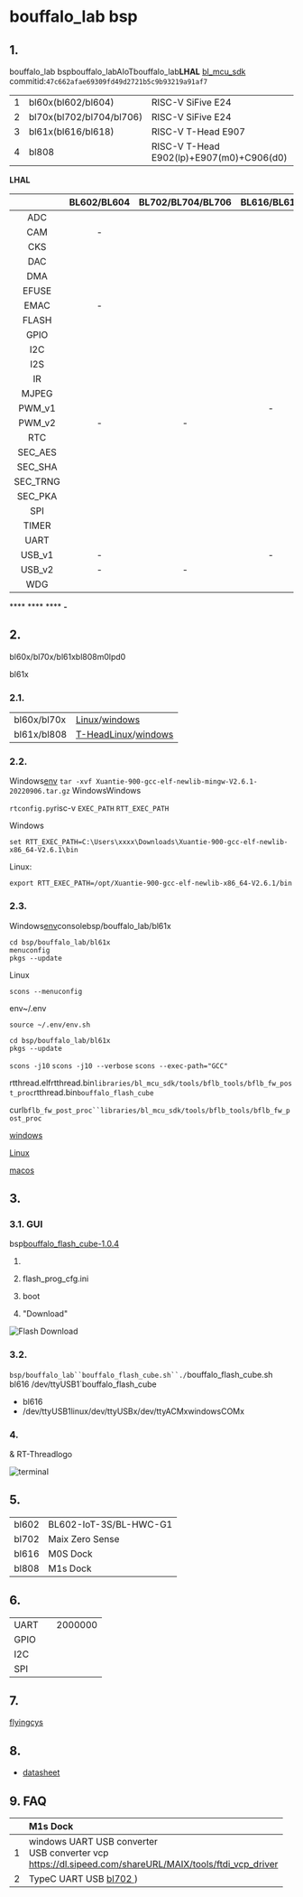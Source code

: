 # bouffalo_lab bsp

## 1. 

bouffalo_lab bspbouffalo_labAIoTbouffalo_lab**LHAL** [bl_mcu_sdk](https://github.com/bouffalolab/bl_mcu_sdk) commitid:`47c662afae69309fd49d2721b5c9b93219a91af7`



|      |                  |                                      |
| ---- | :----------------------- | ---------------------------------------- |
| 1    | bl60x(bl602/bl604)       | RISC-V SiFive E24                        |
| 2    | bl70x(bl702/bl704/bl706) | RISC-V SiFive E24                        |
| 3    | bl61x(bl616/bl618)       | RISC-V T-Head E907                       |
| 4    | bl808                    | RISC-V T-Head E902(lp)+E907(m0)+C906(d0) |

**LHAL** 

|      | BL602/BL604 | BL702/BL704/BL706 | BL616/BL618 | BL808 |
| :------: | :---------: | :---------------: | :---------: | :---: |
|   ADC    |            |                  |            |      |
|   CAM    |      -      |                  |            |      |
|   CKS    |            |                  |            |      |
|   DAC    |            |                  |            |      |
|   DMA    |            |                  |            |      |
|  EFUSE   |            |                  |            |      |
|   EMAC   |      -      |                  |            |      |
|  FLASH   |            |                  |            |      |
|   GPIO   |            |                  |            |      |
|   I2C    |            |                  |            |      |
|   I2S    |            |                  |            |      |
|    IR    |            |                  |            |      |
|  MJPEG   |            |                  |            |      |
|  PWM_v1  |            |                  |      -      |   -   |
|  PWM_v2  |      -      |         -         |            |      |
|   RTC    |            |                  |            |      |
| SEC_AES  |            |                  |            |      |
| SEC_SHA  |            |                  |            |      |
| SEC_TRNG |            |                  |            |      |
| SEC_PKA  |            |                  |            |      |
|   SPI    |            |                  |            |      |
|  TIMER   |            |                  |            |      |
|   UART   |            |                  |            |      |
|  USB_v1  |      -      |                  |      -      |   -   |
|  USB_v2  |      -      |         -         |            |      |
|   WDG    |            |                  |            |      |

**** **** **** **-** 



## 2.  

bl60x/bl70x/bl61xbl808m0lpd0

bl61x

### 2.1. 



|     |                                                      |
| ----------- | ------------------------------------------------------------ |
| bl60x/bl70x | [Linux](https://gitee.com/bouffalolab/toolchain_gcc_sifive_linux)/[windows](https://gitee.com/bouffalolab/toolchain_gcc_sifive_windows) |
| bl61x/bl808 | [T-Head](https://occ.t-head.cn/community/download?id=4073475960903634944)[Linux](https://gitee.com/bouffalolab/linuxtoolchain_gcc_t-head)/[windows](https://gitee.com/bouffalolab/toolchain_gcc_t-head_windows) |

### 2.2. 

Windows[env][1] `tar -xvf Xuantie-900-gcc-elf-newlib-mingw-V2.6.1-20220906.tar.gz` WindowsWindows

`rtconfig.py`risc-v `EXEC_PATH`  `RTT_EXEC_PATH` 

Windows

```
set RTT_EXEC_PATH=C:\Users\xxxx\Downloads\Xuantie-900-gcc-elf-newlib-x86_64-V2.6.1\bin
```

Linux:

```
export RTT_EXEC_PATH=/opt/Xuantie-900-gcc-elf-newlib-x86_64-V2.6.1/bin
```

### 2.3. 

Windows[env][1]consolebsp/bouffalo_lab/bl61x

    cd bsp/bouffalo_lab/bl61x
    menuconfig
    pkgs --update

Linux

    scons --menuconfig

env~/.env

    source ~/.env/env.sh
    
    cd bsp/bouffalo_lab/bl61x
    pkgs --update

 `scons -j10`  `scons -j10 --verbose`  `scons --exec-path="GCC"` 

rtthread.elfrtthread.bin`libraries/bl_mcu_sdk/tools/bflb_tools/bflb_fw_post_proc`rtthread.bin`bouffalo_flash_cube`

curl`bflb_fw_post_proc``libraries/bl_mcu_sdk/tools/bflb_tools/bflb_fw_post_proc`

[windows](https://raw.githubusercontent.com/bouffalolab/bl_mcu_sdk/master/tools/bflb_tools/bflb_fw_post_proc/bflb_fw_post_proc.exe)

[Linux](https://raw.githubusercontent.com/bouffalolab/bl_mcu_sdk/master/tools/bflb_tools/bflb_fw_post_proc/bflb_fw_post_proc-ubuntu)

[macos](https://raw.githubusercontent.com/bouffalolab/bl_mcu_sdk/master/tools/bflb_tools/bflb_fw_post_proc/bflb_fw_post_proc-macos)

## 3. 

### 3.1. GUI

bsp[bouffalo_flash_cube-1.0.4](https://pan.baidu.com/s/1eG9pkxf3riAqQAu9aXiOjw?pwd=miv1)

1. 

2. flash_prog_cfg.ini

3. boot

4. "Download"

![Flash Download](figures/bouffalo_flash_cube.jpg)

### 3.2. 

`bsp/bouffalo_lab``bouffalo_flash_cube.sh``./`bouffalo_flash_cube.sh bl616 /dev/ttyUSB1`bouffalo_flash_cube



- bl616
- /dev/ttyUSB1linux/dev/ttyUSBx/dev/ttyACMxwindowsCOMx



### 4.  

 & RT-Threadlogo

![terminal](figures/rt-thread.jpg)



## 5. 

|       |              |
| ----- | ---------------------- |
| bl602 | BL602-IoT-3S/BL-HWC-G1 |
| bl702 | Maix Zero Sense        |
| bl616 | M0S Dock               |
| bl808 | M1s Dock               |



## 6. 

|  |  |               |
| :--- | :------- | :---------------- |
| UART |      | 2000000 |
| GPIO |      |                   |
| I2C  |    |                   |
| SPI  |    |                   |



## 7. 

[flyingcys](https://github.com/flyingcys)



## 8. 

* [datasheet][2]

  [1]: https://www.rt-thread.org/page/download.html
  [2]: https://github.com/bouffalolab/bl_docs



## 9. FAQ

|      | M1s Dock                                                     |
| ---- | :----------------------------------------------------------- |
| 1    |  windows  UART  USB converter   <br> USB converter  vcp <br>  https://dl.sipeed.com/shareURL/MAIX/tools/ftdi_vcp_driver |
| 2    |  TypeC  UART   USB  [ bl702 ](https://wiki.sipeed.com/hardware/zh/maix/m1s/other/start.html#-bl702-) ) |

